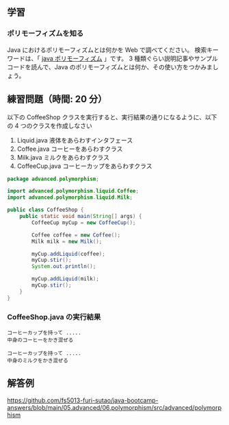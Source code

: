 ## 学習

### ポリモーフィズムを知る

Java におけるポリモーフィズムとは何かを Web で調べてください。
検索キーワードは、「 [java ポリモーフィズム](https://www.google.com/search?q=java+ポリモーフィズム) 」です。
3 種類ぐらい説明記事やサンプルコードを読んで、Java のポリモーフィズムとは何か、その使い方をつかみましょう。

## 練習問題（時間: 20 分）

以下の CoffeeShop クラスを実行すると、実行結果の通りになるように、以下の 4 つのクラスを作成しなさい

1. Liquid.java 液体をあらわすインタフェース
2. Coffee.java コーヒーをあらわすクラス
3. Milk.java ミルクをあらわすクラス
4. CoffeeCup.java コーヒーカップをあらわすクラス

```java
package advanced.polymorphism;

import advanced.polymorphism.liquid.Coffee;
import advanced.polymorphism.liquid.Milk;

public class CoffeeShop {
    public static void main(String[] args) {
        CoffeeCup myCup = new CoffeeCup();

        Coffee coffee = new Coffee();
        Milk milk = new Milk();

        myCup.addLiquid(coffee);
        myCup.stir();
        System.out.println();

        myCup.addLiquid(milk);
        myCup.stir();
    }
}
```

### CoffeeShop.java の実行結果

```console
コーヒーカップを持って .....
中身のコーヒーをかき混ぜる

コーヒーカップを持って .....
中身のミルクをかき混ぜる
```

## 解答例

https://github.com/fs5013-furi-sutao/java-bootcamp-answers/blob/main/05.advanced/06.polymorphism/src/advanced/polymorphism
